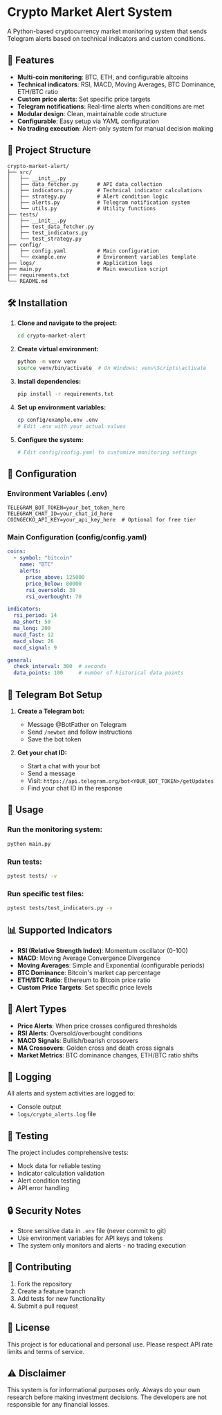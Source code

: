 # Crypto Market Alert System

A Python-based cryptocurrency market monitoring system that sends Telegram alerts based on technical indicators and custom conditions.

## 🚀 Features

- **Multi-coin monitoring**: BTC, ETH, and configurable altcoins
- **Technical indicators**: RSI, MACD, Moving Averages, BTC Dominance, ETH/BTC ratio
- **Custom price alerts**: Set specific price targets
- **Telegram notifications**: Real-time alerts when conditions are met
- **Modular design**: Clean, maintainable code structure
- **Configurable**: Easy setup via YAML configuration
- **No trading execution**: Alert-only system for manual decision making

## 📁 Project Structure

```
crypto-market-alert/
├── src/
│   ├── __init__.py
│   ├── data_fetcher.py      # API data collection
│   ├── indicators.py        # Technical indicator calculations
│   ├── strategy.py          # Alert condition logic
│   ├── alerts.py            # Telegram notification system
│   └── utils.py             # Utility functions
├── tests/
│   ├── __init__.py
│   ├── test_data_fetcher.py
│   ├── test_indicators.py
│   └── test_strategy.py
├── config/
│   ├── config.yaml          # Main configuration
│   └── example.env          # Environment variables template
├── logs/                    # Application logs
├── main.py                  # Main execution script
├── requirements.txt
└── README.md
```

## 🛠️ Installation

1. **Clone and navigate to the project:**
   ```bash
   cd crypto-market-alert
   ```

2. **Create virtual environment:**
   ```bash
   python -m venv venv
   source venv/bin/activate  # On Windows: venv\Scripts\activate
   ```

3. **Install dependencies:**
   ```bash
   pip install -r requirements.txt
   ```

4. **Set up environment variables:**
   ```bash
   cp config/example.env .env
   # Edit .env with your actual values
   ```

5. **Configure the system:**
   ```bash
   # Edit config/config.yaml to customize monitoring settings
   ```

## 🔧 Configuration

### Environment Variables (.env)
```env
TELEGRAM_BOT_TOKEN=your_bot_token_here
TELEGRAM_CHAT_ID=your_chat_id_here
COINGECKO_API_KEY=your_api_key_here  # Optional for free tier
```

### Main Configuration (config/config.yaml)
```yaml
coins:
  - symbol: "bitcoin"
    name: "BTC"
    alerts:
      price_above: 125000
      price_below: 80000
      rsi_oversold: 30
      rsi_overbought: 70

indicators:
  rsi_period: 14
  ma_short: 50
  ma_long: 200
  macd_fast: 12
  macd_slow: 26
  macd_signal: 9

general:
  check_interval: 300  # seconds
  data_points: 100     # number of historical data points
```

## 🤖 Telegram Bot Setup

1. **Create a Telegram bot:**
   - Message @BotFather on Telegram
   - Send `/newbot` and follow instructions
   - Save the bot token

2. **Get your chat ID:**
   - Start a chat with your bot
   - Send a message
   - Visit: `https://api.telegram.org/bot<YOUR_BOT_TOKEN>/getUpdates`
   - Find your chat ID in the response

## 🚀 Usage

### Run the monitoring system:
```bash
python main.py
```

### Run tests:
```bash
pytest tests/ -v
```

### Run specific test files:
```bash
pytest tests/test_indicators.py -v
```

## 📊 Supported Indicators

- **RSI (Relative Strength Index)**: Momentum oscillator (0-100)
- **MACD**: Moving Average Convergence Divergence
- **Moving Averages**: Simple and Exponential (configurable periods)
- **BTC Dominance**: Bitcoin's market cap percentage
- **ETH/BTC Ratio**: Ethereum to Bitcoin price ratio
- **Custom Price Targets**: Set specific price levels

## 🔔 Alert Types

- **Price Alerts**: When price crosses configured thresholds
- **RSI Alerts**: Oversold/overbought conditions
- **MACD Signals**: Bullish/bearish crossovers
- **MA Crossovers**: Golden cross and death cross signals
- **Market Metrics**: BTC dominance changes, ETH/BTC ratio shifts

## 📝 Logging

All alerts and system activities are logged to:
- Console output
- `logs/crypto_alerts.log` file

## 🧪 Testing

The project includes comprehensive tests:
- Mock data for reliable testing
- Indicator calculation validation
- Alert condition testing
- API error handling

## 🔒 Security Notes

- Store sensitive data in `.env` file (never commit to git)
- Use environment variables for API keys and tokens
- The system only monitors and alerts - no trading execution

## 🤝 Contributing

1. Fork the repository
2. Create a feature branch
3. Add tests for new functionality
4. Submit a pull request

## 📄 License

This project is for educational and personal use. Please respect API rate limits and terms of service.

## ⚠️ Disclaimer

This system is for informational purposes only. Always do your own research before making investment decisions. The developers are not responsible for any financial losses.
